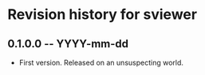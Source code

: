 # Revision history for sviewer

## 0.1.0.0 -- YYYY-mm-dd

* First version. Released on an unsuspecting world.
